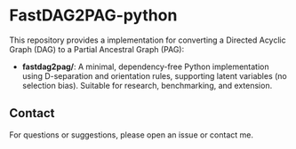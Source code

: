 # FastDAG2PAG-python

This repository provides a implementation for converting a Directed Acyclic Graph (DAG) to a Partial Ancestral Graph (PAG):

- **fastdag2pag/**: A minimal, dependency-free Python implementation using D-separation and orientation rules, supporting latent variables (no selection bias). Suitable for research, benchmarking, and extension.


## Contact
For questions or suggestions, please open an issue or contact me.
